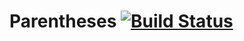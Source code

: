 # Parentheses [![Build Status](https://travis-ci.org/MarcinML/Parentheses.svg?branch=master)](https://travis-ci.org/MarcinML/Parentheses)
